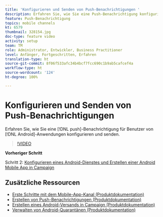```yaml
---
title: 'Konfigurieren und Senden von Push-Benachrichtigungen '
description: Erfahren Sie, wie Sie eine Push-Benachrichtigung konfigurieren und an Android-App-Benutzer senden.
feature: Push-Benachrichtigung
topics: mobile channels
kt: 6579
thumbnail: 328154.jpg
doc-type: feature video
activity: setup
team: TM
role: Administrator, Entwickler, Business Practitioner
level: Anfänger, Fortgeschritten, Erfahren
translation-type: ht
source-git-commit: 8f06f533afc34b4bcf7fcc690c1b9ab5cafcef4a
workflow-type: ht
source-wordcount: '124'
ht-degree: 100%

---
```



# Konfigurieren und Senden von Push-Benachrichtigungen

Erfahren Sie, wie Sie eine [!DNL push]-Benachrichtigung für Benutzer von [!DNL Android]-Anwendungen konfigurieren und senden.

>[!VIDEO](https://video.tv.adobe.com/v/328154?quality=12)

**Vorheriger Schritt**

Schritt 2: [Konfigurieren eines Android-Dienstes und Erstellen einer Android Mobile App in Campaign](/help/tutorial-getting-started-with-push-notifications-for-android/configuring-an-android-service-in-campaign.md)

## Zusätzliche Ressourcen

* [Erste Schritte mit dem Mobile-App-Kanal (Produktdokumentation)](https://experienceleague.adobe.com/docs/campaign-classic/using/sending-messages/sending-push-notifications/about-mobile-app-channel.html?lang=de#about-mobile-app-channel)
* [Erstellen von Push-Benachrichtigungen (Produktdokumentation)](https://experienceleague.adobe.com/docs/campaign-classic/using/sending-messages/sending-push-notifications/creating-notifications.html?lang=de#sending-messages)
* [Erstellen eines Android-Versands in Campaign (Produktdokumentation)](https://experienceleague.adobe.com/docs/campaign-classic/using/sending-messages/sending-push-notifications/configure-the-mobile-app/configuring-the-mobile-application-android.html?lang=de#creating-android-delivery)
* [Verwalten von Android-Quarantänen (Produktdokumentation)](https://experienceleague.adobe.com/docs/campaign-classic/using/sending-messages/monitoring-deliveries/understanding-quarantine-management.html?lang=de#android-quarantine)
